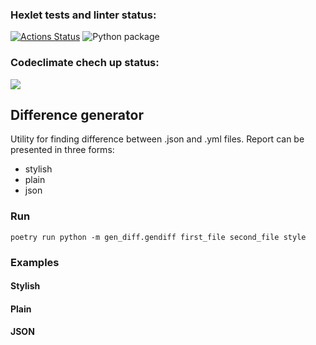 ### Hexlet tests and linter status:
[![Actions Status](https://github.com/renata-nerenata/python-project-lvl2/workflows/hexlet-check/badge.svg)](https://github.com/renata-nerenata/python-project-lvl2/actions)
![Python package](https://github.com/renata-nerenata/python-project-lvl2/actions/workflows/tests)



### Codeclimate chech up status:
<a href="https://codeclimate.com/github/codeclimate/codeclimate/maintainability"><img src="https://api.codeclimate.com/v1/badges/a99a88d28ad37a79dbf6/maintainability" /></a>

## Difference generator

Utility for finding difference between .json and .yml files. Report can be presented in three forms:
- stylish
- plain
- json

### Run

```console
poetry run python -m gen_diff.gendiff first_file second_file style
```

### Examples

#### Stylish

#### Plain

#### JSON
